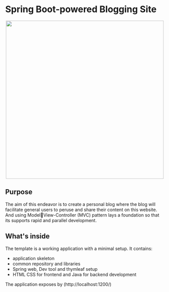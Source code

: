 # Spring Boot-powered Blogging Site

<p align="center">
 <img src = "https://firstsiteguide.com/wp-content/uploads/2018/04/The-best-blogging-sites.png" width =500/>
 
## Purpose

The aim of this endeavor is to create a personal blog where the  blog will facilitate general users to peruse and share their content  on this website. And using ModelView-Controller (MVC) pattern lays a foundation so that its supports rapid and parallel development.

## What's inside

The template is a working application with a minimal setup. It contains:
 * application skeleton
 * common repository and libraries
 * Spring web, Dev tool and thymleaf setup
 * HTML CSS for frontend and Java for backend development

 The application exposes by (http://localhost:1200/)
 
